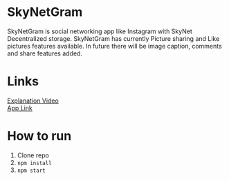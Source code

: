 # SkyNetGram

SkyNetGram is social networking app like Instagram with SkyNet Decentralized storage. SkyNetGram has currently Picture sharing and Like pictures features available. In future there will be image caption, comments and share features added.

# Links

[Explanation Video](https://youtu.be/Wwapj1eefL0 "Youtube Video")
<br />
[App Link](https://0007i6rid7930mk54bhfrbjuavr8450cf69os186dodo4dqrt5fb0l0.siasky.net/)

# How to run

1. Clone repo
2. `npm install`
3. `npm start`
